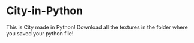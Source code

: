 # City-in-Python
This is City made in Python!
Download all the textures in the folder where you saved your python file!
